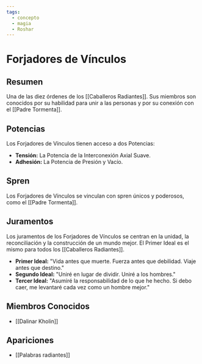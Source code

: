 ```yaml
---
tags:
  - concepto
  - magia
  - Roshar
---
```


# Forjadores de Vínculos

## Resumen
Una de las diez órdenes de los [[Caballeros Radiantes]]. Sus miembros son conocidos por su habilidad para unir a las personas y por su conexión con el [[Padre Tormenta]].

## Potencias
Los Forjadores de Vínculos tienen acceso a dos Potencias:
- **Tensión:** La Potencia de la Interconexión Axial Suave.
- **Adhesión:** La Potencia de Presión y Vacío.

## Spren
Los Forjadores de Vínculos se vinculan con spren únicos y poderosos, como el [[Padre Tormenta]].

## Juramentos
Los juramentos de los Forjadores de Vínculos se centran en la unidad, la reconciliación y la construcción de un mundo mejor. El Primer Ideal es el mismo para todos los [[Caballeros Radiantes]].

* **Primer Ideal:** "Vida antes que muerte. Fuerza antes que debilidad. Viaje antes que destino."
* **Segundo Ideal:** "Uniré en lugar de dividir. Uniré a los hombres."
* **Tercer Ideal:** "Asumiré la responsabilidad de lo que he hecho. Si debo caer, me levantaré cada vez como un hombre mejor."

## Miembros Conocidos
* [[Dalinar Kholin]]

## Apariciones
* [[Palabras radiantes]]
